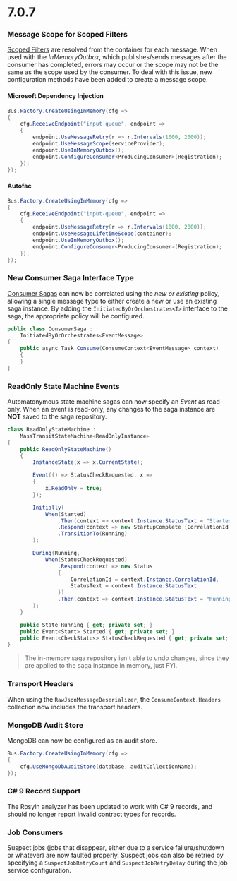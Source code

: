 # 7.0.7

### Message Scope for Scoped Filters

[Scoped Filters](/advanced/middleware/scoped) are resolved from the container for each message. When used with the _InMemoryOutbox_, which publishes/sends messages after the consumer has completed, errors may occur or the scope may not be the same as the scope used by the consumer. To deal with this issue, new configuration methods have been added to create a message scope.

#### Microsoft Dependency Injection

```cs
Bus.Factory.CreateUsingInMemory(cfg =>
{
    cfg.ReceiveEndpoint("input-queue", endpoint =>
    {
        endpoint.UseMessageRetry(r => r.Intervals(1000, 2000));
        endpoint.UseMessageScope(serviceProvider);
        endpoint.UseInMemoryOutbox();
        endpoint.ConfigureConsumer<ProducingConsumer>(Registration);
    });
}); 
```

#### Autofac

```cs
Bus.Factory.CreateUsingInMemory(cfg =>
{
    cfg.ReceiveEndpoint("input-queue", endpoint =>
    {
        endpoint.UseMessageRetry(r => r.Intervals(1000, 2000));
        endpoint.UseMessageLifetimeScope(container);
        endpoint.UseInMemoryOutbox();
        endpoint.ConfigureConsumer<ProducingConsumer>(Registration);
    });
}); 
```

### New Consumer Saga Interface Type

[Consumer Sagas](/usage/sagas/consumer-saga) can now be correlated using the _new or existing_ policy, allowing a single message type to either create a new or use an existing saga instance. By adding the `InitiatedByOrOrchestrates<T>` interface to the saga, the appropriate policy will be configured.

```cs
public class ConsumerSaga :
    InitiatedByOrOrchestrates<EventMessage>
{
    public async Task Consume(ConsumeContext<EventMessage> context)
    {
    }
}
```

### ReadOnly State Machine Events

Automatonymous state machine sagas can now specify an _Event_ as read-only. When an event is read-only, any changes to the saga instance are **NOT** saved to the saga repository.

```cs
class ReadOnlyStateMachine :
    MassTransitStateMachine<ReadOnlyInstance>
{
    public ReadOnlyStateMachine()
    {
        InstanceState(x => x.CurrentState);

        Event(() => StatusCheckRequested, x =>
        {
            x.ReadOnly = true;
        });

        Initially(
            When(Started)
                .Then(context => context.Instance.StatusText = "Started")
                .Respond(context => new StartupComplete {CorrelationId = context.Instance.CorrelationId})
                .TransitionTo(Running)
        );

        During(Running,
            When(StatusCheckRequested)
                .Respond(context => new Status
                {
                    CorrelationId = context.Instance.CorrelationId,
                    StatusText = context.Instance.StatusText
                })
                .Then(context => context.Instance.StatusText = "Running") // this change won't be saved
        );
    }

    public State Running { get; private set; }
    public Event<Start> Started { get; private set; }
    public Event<CheckStatus> StatusCheckRequested { get; private set; }
}
```

> The in-memory saga repository isn't able to undo changes, since they are applied to the saga instance in memory, just FYI.

### Transport Headers

When using the `RawJsonMessageDeserializer`, the `ConsumeContext.Headers` collection now includes the transport headers.

### MongoDB Audit Store

MongoDB can now be configured as an audit store.

```cs
Bus.Factory.CreateUsingInMemory(cfg =>
{
    cfg.UseMongoDbAuditStore(database, auditCollectionName);
}); 
```

### C# 9 Record Support

The Rosyln analyzer has been updated to work with C# 9 records, and should no longer report invalid contract types for records.

### Job Consumers

Suspect jobs (jobs that disappear, either due to a service failure/shutdown or whatever) are now faulted properly. Suspect jobs can also be retried by specifying a `SuspectJobRetryCount` and `SuspectJobRetryDelay` during the job service configuration.


